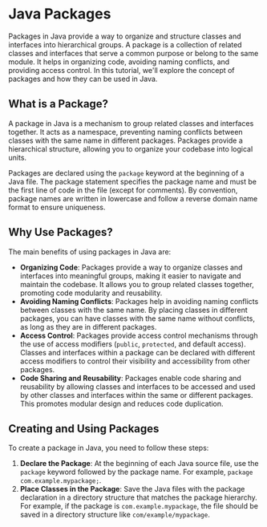 # Java Packages

Packages in Java provide a way to organize and structure classes and interfaces into hierarchical groups. A package is a collection of related classes and interfaces that serve a common purpose or belong to the same module. It helps in organizing code, avoiding naming conflicts, and providing access control. In this tutorial, we'll explore the concept of packages and how they can be used in Java.

## What is a Package?

A package in Java is a mechanism to group related classes and interfaces together. It acts as a namespace, preventing naming conflicts between classes with the same name in different packages. Packages provide a hierarchical structure, allowing you to organize your codebase into logical units.

Packages are declared using the `package` keyword at the beginning of a Java file. The package statement specifies the package name and must be the first line of code in the file (except for comments). By convention, package names are written in lowercase and follow a reverse domain name format to ensure uniqueness.

## Why Use Packages?

The main benefits of using packages in Java are:

- **Organizing Code**: Packages provide a way to organize classes and interfaces into meaningful groups, making it easier to navigate and maintain the codebase. It allows you to group related classes together, promoting code modularity and reusability.
- **Avoiding Naming Conflicts**: Packages help in avoiding naming conflicts between classes with the same name. By placing classes in different packages, you can have classes with the same name without conflicts, as long as they are in different packages.
- **Access Control**: Packages provide access control mechanisms through the use of access modifiers (`public`, `protected`, and default access). Classes and interfaces within a package can be declared with different access modifiers to control their visibility and accessibility from other packages.
- **Code Sharing and Reusability**: Packages enable code sharing and reusability by allowing classes and interfaces to be accessed and used by other classes and interfaces within the same or different packages. This promotes modular design and reduces code duplication.

## Creating and Using Packages

To create a package in Java, you need to follow these steps:

1. **Declare the Package**: At the beginning of each Java source file, use the `package` keyword followed by the package name. For example, `package com.example.mypackage;`.
2. **Place Classes in the Package**: Save the Java files with the package declaration in a directory structure that matches the package hierarchy. For example, if the package is `com.example.mypackage`, the file should be saved in a directory structure like `com/example/mypackage`.



